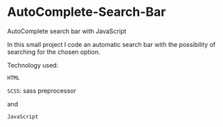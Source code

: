 # AutoComplete-Search-Bar
AutoComplete search bar with JavaScript

In this small project I code an automatic search bar with the possibility of searching for the chosen option.

Technology used: 

`HTML`

`SCSS`: sass preprocessor

and

`JavaScript`
